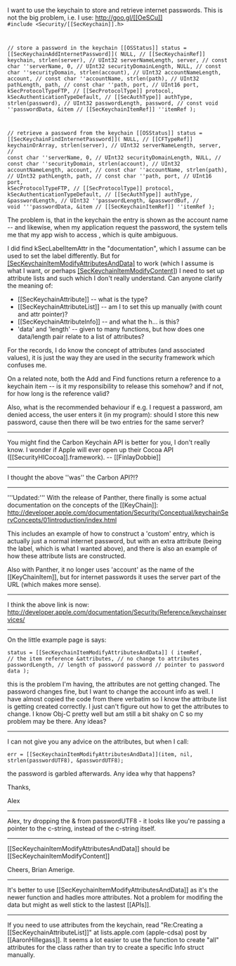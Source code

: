 I want to use the keychain to store and retrieve internet passwords. This is not the big problem, i.e. I use: http://goo.gl/[[OeSCu]]
<code>
#include <Security/[[SecKeychain]].h>

   // store a password in the keychain
   [[OSStatus]] status = [[SecKeychainAddInternetPassword]](
      NULL,                            // [[SecKeychainRef]] keychain, 
      strlen(server),                  // UInt32 serverNameLength, 
      server,                          // const char ''serverName, 
      0,                               // UInt32 securityDomainLength, 
      NULL,                            // const char ''securityDomain, 
      strlen(account),                 // UInt32 accountNameLength, 
      account,                         // const char ''accountName, 
      strlen(path),                    // UInt32 pathLength, 
      path,                            // const char ''path, 
      port,                            // UInt16 port, 
      kSecProtocolTypeFTP,             // [[SecProtocolType]] protocol, 
      kSecAuthenticationTypeDefault,   // [[SecAuthType]] authType, 
      strlen(password),                // UInt32 passwordLength, 
      password,                        // const void ''passwordData, 
      &item                            // [[SecKeychainItemRef]] ''itemRef
   );

   // retrieve a password from the keychain
   [[OSStatus]] status = [[SecKeychainFindInternetPassword]](
      NULL,                            // [[CFTypeRef]] keychainOrArray, 
      strlen(server),                  // UInt32 serverNameLength, 
      server,                          // const char ''serverName, 
      0,                               // UInt32 securityDomainLength, 
      NULL,                            // const char ''securityDomain, 
      strlen(account),                 // UInt32 accountNameLength, 
      account,                         // const char ''accountName, 
      strlen(path),                    // UInt32 pathLength, 
      path,                            // const char ''path, 
      port,                            // UInt16 port, 
      kSecProtocolTypeFTP,             // [[SecProtocolType]] protocol, 
      kSecAuthenticationTypeDefault,   // [[SecAuthType]] authType, 
      &passwordLength,                 // UInt32 ''passwordLength, 
      &passwordBuf,                    // void '''passwordData, 
      &item                            // [[SecKeychainItemRef]] ''itemRef
   );
</code>

The problem is, that in the keychain the entry is shown as the account name -- and likewise, when my application request the password, the system tells me that my app wish to access <account>, which is quite ambiguous.

I did find kSecLabelItemAttr in the "documentation", which I assume can be used to set the label differently. But for [[SecKeychainItemModifyAttributesAndData]]() to work (which I assume is what I want, or perhaps [[SecKeychainItemModifyContent]]()) I need to set up attribute lists and such which I don't really understand. Can anyone clarify the meaning of:


* [[SecKeychainAttribute]] -- what is the type?
* [[SecKeychainAttributeList]] -- am I to set this up manually (with count and attr pointer)?
* [[SecKeychainAttributeInfo]] -- and what the h... is this?
* 'data' and 'length' -- given to many functions, but how does one data/length pair relate to a list of attributes?


For the records, I do know the concept of attributes (and associated values), it is just the way they are used in the security framework which confuses me.

On a related note, both the Add and Find functions return a reference to a keychain item -- is it my responsibility to release this somehow? and if not, for how long is the reference valid?

Also, what is the recommended behaviour if e.g. I request a password, am denied access, the user enters it (in my program): should I store this new password, cause then there will be two entries for the same server?

----

You might find the Carbon Keychain API is better for you, I don't really know. I wonder if Apple will ever open up their Cocoa API ([[SecurityHICocoa]].framework). -- [[FinlayDobbie]]

----

I thought the above ''was'' the Carbon API?!?

----

'''Updated:''' With the release of Panther, there finally is some actual documentation on the concepts of the [[KeyChain]]: http://developer.apple.com/documentation/Security/Conceptual/keychainServConcepts/01introduction/index.html

This includes an example of how to construct a 'custom' entry, which is actually just a normal internet password, but with an extra attribute (being the label, which is what I wanted above), and there is also an example of how these attribute lists are constructed.

Also with Panther, it no longer uses 'account' as the name of the [[KeyChainItem]], but for internet passwords it uses the server part of the URL (which makes more sense).

----

I think the above link is now: http://developer.apple.com/documentation/Security/Reference/keychainservices/

----

On the little example page is says:

<code>status = [[SecKeychainItemModifyAttributesAndData]] (
     itemRef,            // the item reference
     &attributes,        // no change to attributes
     passwordLength,     // length of password
     password            // pointer to password data
     );
</code>

this is the problem I'm having, the attributes are not getting changed.  The password changes fine, but I want to change the account info as well.  I have almost copied the code from there verbatim so I know the attribute list is getting created correctly.  I just can't figure out how to get the attributes to change.  I know Obj-C pretty well but am still a bit shaky on C so my problem may be there.  Any ideas?

----

I can not give you any advice on the attributes, but when I call:

<code>err = [[SecKeychainItemModifyAttributesAndData]](item, nil, strlen(passwordUTF8), &passwordUTF8);</code>

the password is garbled afterwards. Any idea why that happens?

Thanks,

Alex

----

Alex, try dropping the & from passwordUTF8 - it looks like you're passing a pointer to the c-string, instead of the c-string itself.

----

[[SecKeychainItemModifyAttributesAndData]] should be [[SecKeychainItemModifyContent]]

Cheers,
Brian Amerige.

----

It's better to use [[SecKeychainItemModifyAttributesAndData]] as it's the newer function and hadles more attributes. Not a problem for modifing the data but might as well stick to the lastest [[APIs]].

----

If you need to use attributes from the keychain, read "Re:Creating a [[SecKeychainAttributeList]]" at lists.apple.com (apple-cdsa) post by [[AaronHillegass]]. It seems a lot easier to use the function to create "all" attributes for the class rather than try to create a specific Info struct manually.